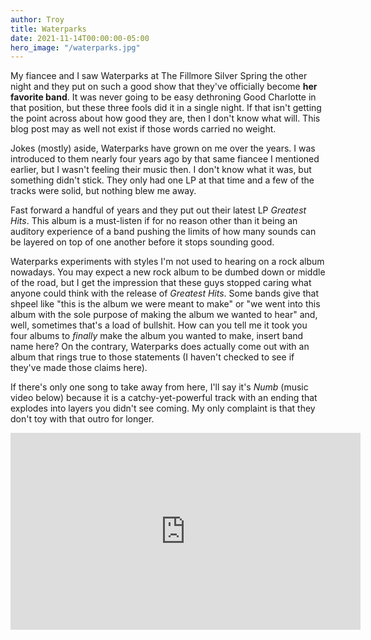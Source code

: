```yaml
---
author: Troy
title: Waterparks
date: 2021-11-14T00:00:00-05:00
hero_image: "/waterparks.jpg"
---
```


My fiancee and I saw Waterparks at The Fillmore Silver Spring the other night and they put on such a good show that they've officially become **her favorite band**. It was never going to be easy dethroning Good Charlotte in that position, but these three fools did it in a single night. If that isn't getting the point across about how good they are, then I don't know what will. This blog post may as well not exist if those words carried no weight.

Jokes (mostly) aside, Waterparks have grown on me over the years. I was introduced to them nearly four years ago by that same fiancee I mentioned earlier, but I wasn't feeling their music then. I don't know what it was, but something didn't stick. They only had one LP at that time and a few of the tracks were solid, but nothing blew me away.

Fast forward a handful of years and they put out their latest LP _Greatest Hits_. This album is a must-listen if for no reason other than it being an auditory experience of a band pushing the limits of how many sounds can be layered on top of one another before it stops sounding good.

Waterparks experiments with styles I'm not used to hearing on a rock album nowadays. You may expect a new rock album to be dumbed down or middle of the road, but I get the impression that these guys stopped caring what anyone could think with the release of _Greatest Hits_. Some bands give that shpeel like "this is the album we were meant to make" or "we went into this album with the sole purpose of making the album we wanted to hear" and, well, sometimes that's a load of bullshit. How can you tell me it took you four albums to _finally_ make the album you wanted to make, insert band name here? On the contrary, Waterparks does actually come out with an album that rings true to those statements (I haven't checked to see if they've made those claims here).

If there's only one song to take away from here, I'll say it's _Numb_ (music video below) because it is a catchy-yet-powerful track with an ending that explodes into layers you didn't see coming. My only complaint is that they don't toy with that outro for longer.

<div class="video-embed"><iframe width="560" height="315" src="https://www.youtube-nocookie.com/embed/Yr-kFHJGfOA" title="YouTube video player" frameborder="0" allow="accelerometer; autoplay; clipboard-write; encrypted-media; gyroscope; picture-in-picture" allowfullscreen loading="lazy"></iframe></div>
